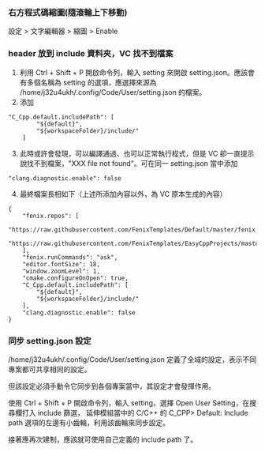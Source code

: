 ### 右方程式碼縮圖(隨滾輪上下移動)

設定 > 文字編輯器 > 縮圖 > Enable

### header 放到 include 資料夾，VC 找不到檔案

1. 利用 Ctrl + Shift + P 開啟命令列，輸入 setting 來開啟 setting.json。應該會有多個名稱為 setting 的選項，應選擇來源為 /home/j32u4ukh/.config/Code/User/setting.json 的檔案。
2. 添加
```
"C_Cpp.default.includePath": [
        "${default}",
        "${workspaceFolder}/include/"
    ]
```

3. 此時或許會發現，可以編譯通過、也可以正常執行程式，但是 VC 卻一直提示說找不到檔案，"XXX file not found"。可在同一 setting.json 當中添加 
```
"clang.diagnostic.enable": false
```

4. 最終檔案長相如下（上述所添加內容以外，為 VC 原本生成的內容）

```
{
    "fenix.repos": [
        "https://raw.githubusercontent.com/FenixTemplates/Default/master/fenix.json",
        "https://raw.githubusercontent.com/FenixTemplates/EasyCppProjects/master/fenix.json"
    ],
    "fenix.runCommands": "ask",
    "editor.fontSize": 18,
    "window.zoomLevel": 1,
    "cmake.configureOnOpen": true,
    "C_Cpp.default.includePath": [
        "${default}",
        "${workspaceFolder}/include/"
    ],
    "clang.diagnostic.enable": false
}
```

### 同步 setting.json 設定

/home/j32u4ukh/.config/Code/User/setting.json 定義了全域的設定，表示不同專案都可共享相同的設定。

但該設定必須手動令它同步到各個專案當中，其設定才會發揮作用。

使用 Ctrl + Shift + P 開啟命令列，輸入 setting，選擇 Open User Setting，在搜尋欄打入 include 篩選，
延伸模組當中的 C/C++ 的 C_CPP> Default: Include path 選項的左邊有小齒輪，利用該齒輪來同步設定。

接著應再次建制，應該就可使用自己定義的 include path 了。